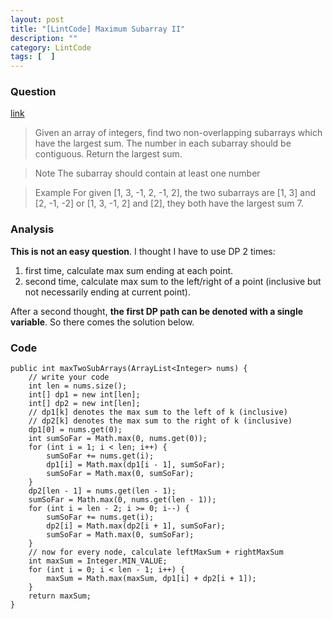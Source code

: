 ```yaml
---
layout: post
title: "[LintCode] Maximum Subarray II"
description: ""
category: LintCode
tags: [  ]
---
```


### Question 

[link](http://www.lintcode.com/en/problem/maximum-subarray-ii/)

> Given an array of integers, find two non-overlapping subarrays which have the largest sum. The number in each subarray should be contiguous. Return the largest sum.

> Note The subarray should contain at least one number

> Example For given [1, 3, -1, 2, -1, 2], the two subarrays are [1, 3] and [2, -1, -2] or [1, 3, -1, 2] and [2], they both have the largest sum 7.

### Analysis 

__This is not an easy question__. I thought I have to use DP 2 times: 

1. first time, calculate max sum ending at each point.
1. second time, calculate max sum to the left/right of a point (inclusive but not necessarily ending at current point). 

After a second thought, __the first DP path can be denoted with a single variable__. So there comes the solution below.

### Code

    public int maxTwoSubArrays(ArrayList<Integer> nums) {
        // write your code
        int len = nums.size();
        int[] dp1 = new int[len];
        int[] dp2 = new int[len];
        // dp1[k] denotes the max sum to the left of k (inclusive)
        // dp2[k] denotes the max sum to the right of k (inclusive)
        dp1[0] = nums.get(0);
        int sumSoFar = Math.max(0, nums.get(0));
        for (int i = 1; i < len; i++) {
            sumSoFar += nums.get(i);
            dp1[i] = Math.max(dp1[i - 1], sumSoFar);
            sumSoFar = Math.max(0, sumSoFar);
        }
        dp2[len - 1] = nums.get(len - 1);
        sumSoFar = Math.max(0, nums.get(len - 1));
        for (int i = len - 2; i >= 0; i--) {
            sumSoFar += nums.get(i);
            dp2[i] = Math.max(dp2[i + 1], sumSoFar);
            sumSoFar = Math.max(0, sumSoFar);
        }
        // now for every node, calculate leftMaxSum + rightMaxSum
        int maxSum = Integer.MIN_VALUE;
        for (int i = 0; i < len - 1; i++) {
            maxSum = Math.max(maxSum, dp1[i] + dp2[i + 1]);
        }
        return maxSum;
    }
